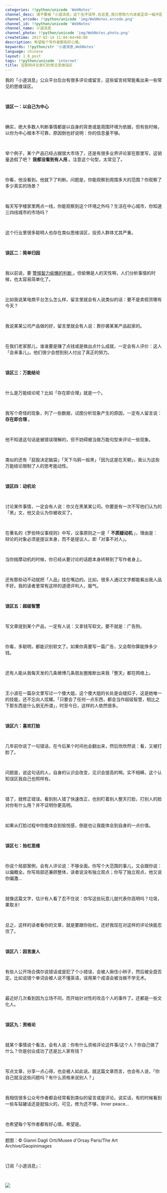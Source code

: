 ```yaml
---
categories: !!python/unicode 'WebNotes'
channel_desc: 请不要被「小道消息」这个名字误导.在这里,我只想努力为读者呈现一幅中国互联网的清明上河图.
channel_ercode: !!python/unicode 'img/WebNotes.ercode.png'
channel_id: !!python/unicode 'WebNotes'
channel_name: 小道消息
channel_photo: !!python/unicode 'img/WebNotes.photo.png'
createtime: 2017-02-14 11:04:04+00:00
description: 希望每个写作者都有好心情。
keywords: !!python/str '小道消息,WebNotes'
language: chinese
layout: 1_0_post
tags: !!python/unicode 'internet'
title: 互联网评论家们的常见思维误区
---
```

<div class="rich_media_content" id="js_content">
<p>
         我的「小道消息」公众平台后台有很多评论或留言，这些留言经常能看出来一些常见的思维误区。
        </p>
<p>
<br/>
</p>
<p>
<strong>
          误区一：以自己为中心
         </strong>
</p>
<p>
<br/>
</p>
<p>
         确实，绝大多数人判断事情都是以自身的背景或是周围环境为依据，但有些时候，以你为中心根本不可靠，原因倒也好说明：你的信息量不够。
        </p>
<p>
<br/>
</p>
<p>
         举个例子，某个产品已经占据很大市场了，还是有很多业界评论家在那里写，这销量造假了吧？
         <strong>
          我都没看到有人用
         </strong>
         。注意这个句型，太常见了。
        </p>
<p>
<br/>
</p>
<p>
         你看，他没看到。他就下了判断。问题是，你能观察到周围多大的范围？你观察了多少真实的场景？
        </p>
<p>
<br/>
</p>
<p>
         每天写字楼家里两点一线，你能观察到这个环境之外吗？生活在中心城市，你知道三四线城市的市场吗？
        </p>
<p>
<br/>
</p>
<p>
         这个行业里很多聪明人也存在类似思维误区，投资人群体尤其严重。
        </p>
<p>
<br/>
</p>
<p>
<strong>
          误区二：简单归因
         </strong>
</p>
<p>
<br/>
</p>
<p>
         我以前说，要
         <a data_ue_src="http://mp.weixin.qq.com/s?__biz=MjM5ODIyMTE0MA==&amp;mid=2650968628&amp;idx=1&amp;sn=31fcf37fc80b1c82f44d5f71430e0023&amp;chksm=bd38360f8a4fbf1965646b3cd068c6794a365c1d81ae2c2c2faefc479b73bbe26e53ba388015&amp;scene=21#wechat_redirect" href="http://mp.weixin.qq.com/s?__biz=MjM5ODIyMTE0MA==&amp;mid=2650968628&amp;idx=1&amp;sn=31fcf37fc80b1c82f44d5f71430e0023&amp;chksm=bd38360f8a4fbf1965646b3cd068c6794a365c1d81ae2c2c2faefc479b73bbe26e53ba388015&amp;scene=21#wechat_redirect" target="_blank">
          警惕智力偷懒的判断
         </a>
         。但偷懒是人的天性啊，人们分析事情的时候，也太容易简单化了。
        </p>
<p>
<br/>
</p>
<p>
         比如我说某电商平台怎么怎么样，留言里就会有人说类似的话：要不是卖假货哪有今天？
        </p>
<p>
<br/>
</p>
<p>
         我说某某公司产品做的好，留言里就会有人说：靠抄袭某某产品起家的。
        </p>
<p>
<br/>
</p>
<p>
         在我们老家那儿，谁谁要是赚了点钱或是做出点什么成就，一定会有人评价：这人「会来事儿」。他们很少会想到别人付出了真正的努力。
        </p>
<p>
<br/>
</p>
<p>
<strong>
          误区三：万能结论
         </strong>
</p>
<p>
<br/>
</p>
<p>
         什么是万能结论呢？比如「存在即合理」就是一个。
        </p>
<p>
<br/>
</p>
<p>
         我写个奇怪的现象，列了一些数据，试图分析现象产生的原因，一定有人留言说：
         <strong>
          存在即合理
         </strong>
         。
        </p>
<p>
<br/>
</p>
<p>
         他不知道这句话是被错误理解的，但不妨碍被当做万能句型来评论一些现象。
        </p>
<p>
<br/>
</p>
<p>
         类似的还有「屁股决定脑袋」「天下乌鸦一般黑」「因为这是在天朝」，我认为这些万能结论限制了人的思考能动性。
        </p>
<p>
<br/>
</p>
<p>
<strong>
          误区四：动机论
         </strong>
</p>
<p>
<br/>
</p>
<p>
         讨论某件事情，一定会有人说：你又在黑某某公司。你要是有一次不写他们认为的「黑」文，他又会认为你被收买了。
        </p>
<p>
<br/>
</p>
<p>
         在著名的《罗伯特议事规则》中写，议事原则之一是「
         <strong>
          不质疑动机
         </strong>
         」，理由是：辩论的对象必须是提议本身，而不是提议人，即「对事不对人」。
        </p>
<p>
<br/>
</p>
<p>
         当你揣摩动机的时候，你已经从要讨论的话题本身转移到了写作者身上。
        </p>
<p>
<br/>
</p>
<p>
         还有那些动不动就把「人品」挂在嘴边的。比如，很多人通过文字都能看出我人品不好。我的读者里常有这样的道德评判人，服气。
        </p>
<p>
<br/>
</p>
<p>
<strong>
          误区五：超级智慧
         </strong>
</p>
<p>
<br/>
</p>
<p>
         写文章提到某个产品，一定有人说：又拿钱写软文。要不就是：广告狗。
        </p>
<p>
<br/>
</p>
<p>
         你看，多聪明，都能识别软文了。如果你真要写一篇广告，又会帮你算能挣多少钱。
         <br/>
</p>
<p>
<br/>
</p>
<p>
         还有人能从我每天发的几条微博几条朋友圈推断出来我「整天」都在网络上。
        </p>
<p>
<br/>
</p>
<p>
         王小波在一篇杂文里写过一个傻大姐，这个傻大姐的长处是会缝扣子，这是她唯一的技能，还不忘向人炫耀。「只要会了任何一点东西，都会当作超级智慧，相比之下那东西是什么倒无所谓」，时至今日，这样的人依然很多。
        </p>
<p>
<br/>
</p>
<p>
<strong>
          误区六：喜欢打脸
         </strong>
</p>
<p>
<br/>
</p>
<p>
         几年前你说了一句错话，在今后某个时间也会翻出来，然后欣欣然说：看，又被打脸了。
        </p>
<p>
<br/>
</p>
<p>
         问题是，说这句话的人，自身的认识会改变，见识会提高的啊。实不相瞒，这个认知误区我自己也照样有。
        </p>
<p>
<br/>
</p>
<p>
         错了，就修正错误。看到别人错了快速改正，也别盯着别人整天打脸，打别人的脸对你有什么用？并不证明你更高明。
        </p>
<p>
<br/>
</p>
<p>
         如果从打脸过程中你能体会到愉悦感，倒是也让我能体会到自身的一点价值。
        </p>
<p>
<br/>
</p>
<p>
<strong>
          误区七：抬杠思维
         </strong>
</p>
<p>
<br/>
</p>
<p>
         你说个局部案例，会有人评论说：不够全面。你写个大范围的事儿，又会跟你说：以偏概全。你写局部还兼顾整体，读者说没有独立观点；你写了独立观点，他又说你偏激…
        </p>
<p>
<br/>
</p>
<p>
         就像这篇文字，估计有人看了忍不住说：你写这些玩意儿就代表你高明吗？垃圾，果取关!
        </p>
<p>
<br/>
</p>
<p>
         总之，这样的读者看你的文章，就是要跟你抬杠。还好我现在对这样的评论快能忍住了。
        </p>
<p>
<br/>
</p>
<p>
<strong>
          误区八：因言废人
         </strong>
</p>
<p>
<br/>
</p>
<p>
         有些人公开场合偶尔说错话或是犯了个小错误，会被人揪住小辫子，然后被全盘否定。比如说错个单词会被人说不懂英语，误用某个成语会被当做不学无术。
        </p>
<p>
<br/>
</p>
<p>
         最近好几次看到因为立场不同，而开始针对性的攻击个人的事件了。还都是一些文化人。
        </p>
<p>
<br/>
</p>
<p>
<strong>
          误区九：资格论
         </strong>
</p>
<p>
<br/>
</p>
<p>
         就某个事情说个看法，会有人说：你有什么资格评论这件事/这个人？你自己做了什么？你是创业成功了还是比人家有钱？
        </p>
<p>
<br/>
</p>
<p>
         写点文章，分享一点心得，也会被人如此说。就这篇文章而言，也会有人说，「你自己就没这些问题吗？有什么资格来说别人？」
        </p>
<p>
<br/>
</p>
<p>
         我相信很多公众号作者都会经常看到类似的留言或是评论。说实话，有的时候看到一些车轱辘话还是挺恼火的，可见，修为还不够，Inner peace…
        </p>
<p>
<br/>
</p>
<p>
         也希望每个写作者都有好心情，希望是。
        </p>
<hr style="font-family: Lato, Helvetica, Arial, freesans, clean, sans-serif; border-right-width: 0px; border-bottom-width: 0px; border-left-width: 0px; border-top-style: solid; border-top-color: rgb(234, 234, 234); height: 1px; margin-top: 1em; margin-bottom: 1em; color: rgb(51, 51, 51); white-space: normal;"/>
<p>
         题图：© Gianni Dagli Orti/Musee d'Orsay Paris/The Art Archive/Gaopinimages
        </p>
<p>
<br/>
</p>
<p>
         订阅「小道消息」：
        </p>
<p>
<br/>
</p>
<p>
<img data-ratio="1" data-s="300,640" data-src="" data-type="jpeg" data-w="430" src="{{ '/img/ow5rEn8QGlEiciaAtlKeSpiaEL0T18gMw62flqDpOXwX3ZaW181hicyrNYeB55Rr0tEYhkEKzww1fEBoFDD81Siabuw.jpeg' | prepend: site.img | replace: '//','/' }}"/>
<br/>
</p>
</div>